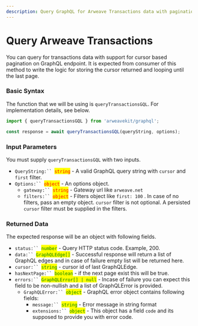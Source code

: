 ```yaml
---
description: Query GraphQL for Arweave Transactions data with pagination support
---
```


# Query Arweave Transactions

You can query for transactions data with support for cursor based pagination on GraphQL endpoint. It is expected from consumer of this method to write the logic for storing the cursor returned and looping until the last page.

### Basic Syntax

The function that we will be using is `queryTransactionsGQL`. For implementation details, see below.

```typescript
import { queryTransactionsGQL } from 'arweavekit/graphql';

const response = await queryTransactionsGQL(queryString, options);
```

### Input Parameters

You must supply `queryTransactionsGQL` with two inputs.

* `QueryString:`` `<mark style="color:red;">`string`</mark> - A valid GraphQL query string with `cursor` and `first` filter.
* `Options:`` `<mark style="color:red;">`object`</mark> - An options object.
  * `gateway:`` `<mark style="color:red;">`string`</mark> - Gateway url like `arweave.net`
  * `filters:`` `<mark style="color:red;">`object`</mark> - Filters object like `first: 100` . In case of no filters, pass an empty object. `cursor` filter is not optional. A persisted `cursor` filter must be supplied in the filters.

### Returned Data

The expected response will be an object with following fields.

* `status:`` `<mark style="color:green;">`number`</mark> - Query HTTP status code. Example, 200.
* `data:`` `<mark style="color:green;">`GraphQLEdge[]`</mark> - Successful response will return a list of GraphQL edges and in case of failure empty list will be returned here.
* `cursor:`` `<mark style="color:green;">`string`</mark>  - cursor id of last GraphQLEdge.
* `hasNextPage:`` `<mark style="color:green;">`boolean`</mark> - if the next page exist this will be true.
* `errors:`` `<mark style="color:green;">`GraphQLError[] | null`</mark> - Incase of failure you can expect this field to be non-nullish and a list of GraphQLError is provided.&#x20;
  * `GraphQLError:`` `<mark style="color:green;">`object`</mark> - GraphQL error object contains following fields:
    * `message:`` `<mark style="color:green;">`string`</mark> - Error message in string format
    * `extensions:`` `<mark style="color:green;">`object`</mark> - This object has a field `code` and its supposed to provide you with error code.
